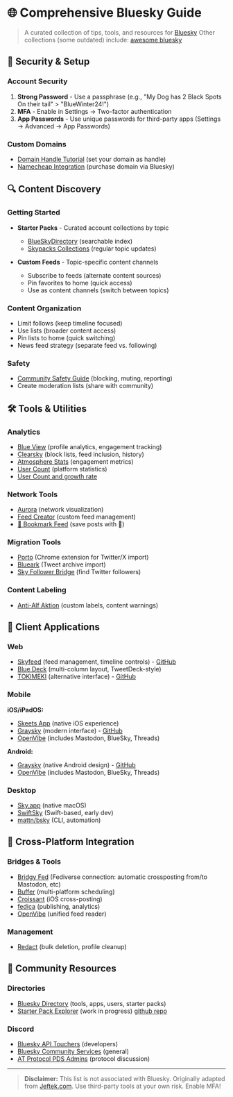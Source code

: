 # 🌐 Comprehensive Bluesky Guide

> A curated collection of tips, tools, and resources for [Bluesky](https://bsky.app)
Other collections (some outdated) include: [awesome bluesky](https://github.com/notjuliet/awesome-bluesky)

## 🔐 Security & Setup

### Account Security
1. **Strong Password** - Use a passphrase (e.g., "My Dog has 2 Black Spots On their tail" > "BlueWinter24!")
2. **MFA** - Enable in Settings → Two-factor authentication
3. **App Passwords** - Use unique passwords for third-party apps (Settings → Advanced → App Passwords)

### Custom Domains
- [Domain Handle Tutorial](https://bsky.social/about/blog/4-28-2023-domain-handle-tutorial) (set your domain as handle)
- [Namecheap Integration](https://bsky.social/about/blog/7-05-2023-namecheap) (purchase domain via Bluesky)

## 🔍 Content Discovery

### Getting Started
- **Starter Packs** - Curated account collections by topic
  - [BlueSkyDirectory](https://blueskydirectory.com/starter-packs/all) (searchable index)
  - [Skypacks Collections](https://bsky.app/profile/skypacks.bsky.social) (regular topic updates)

- **Custom Feeds** - Topic-specific content channels
  - Subscribe to feeds (alternate content sources)
  - Pin favorites to home (quick access)
  - Use as content channels (switch between topics)

### Content Organization
- Limit follows (keep timeline focused)
- Use lists (broader content access)
- Pin lists to home (quick switching)
- News feed strategy (separate feed vs. following)

### Safety
- [Community Safety Guide](https://bsky.app/profile/francesmeh.reviews/post/3lamkrhv6k22o) (blocking, muting, reporting)
- Create moderation lists (share with community)

## 🛠️ Tools & Utilities

### Analytics
- [Blue View](https://blueview.app) (profile analytics, engagement tracking)
- [Clearsky](https://clearsky.app) (block lists, feed inclusion, history)
- [Atmosphere Stats](https://jyc.dev/at) (engagement metrics)
- [User Count](https://bsky-users.theo.io/) (platform statistics)
- [User Count and growth rate](https://bcounter.nat.vg/)

### Network Tools
- [Aurora](https://aurora.ndimensional.xyz/) (network visualization)
- [Feed Creator](https://blueskyfeedcreator.com) (custom feed management)
- [📌 Bookmark Feed](https://bsky.app/profile/did:plc:q6gjnaw2blty4crticxkmujt/feed/my-pins) (save posts with 📌)

### Migration Tools
- [Porto](https://chromewebstore.google.com/detail/porto-port-your-tweets-to/ckilhjdflnaakopknngigiggfpnjaaop) (Chrome extension for Twitter/X import)
- [Blueark](https://blueark.app/) (Tweet archive import)
- [Sky Follower Bridge](https://chromewebstore.google.com/detail/sky-follower-bridge/behhbpbpmailcnfbjagknjngnfdojpko) (find Twitter followers)

### Content Labeling
- [Anti-Alf Aktion](https://bsky.app/profile/did:plc:e4elbtctnfqocyfcml6h2lf7) (custom labels, content warnings)

## 📱 Client Applications

### Web
- [Skyfeed](https://skyfeed.app/) (feed management, timeline controls) - [GitHub](https://github.com/skyfeed-dev/app)
- [Blue Deck](https://deck.blue) (multi-column layout, TweetDeck-style)
- [TOKIMEKI](https://tokimeki.blue/login) (alternative interface) - [GitHub](https://github.com/spuithori/tokimekibluesky)

### Mobile

**iOS/iPadOS:**
- [Skeets App](https://www.skeetsapp.com) (native iOS experience)
- [Graysky](https://graysky.app/) (modern interface) - [GitHub](https://github.com/mozzius/graysky)
- [OpenVibe](https://apps.apple.com/us/app/openvibe-mastodon-bluesky/id1666230916) (includes Mastodon, BlueSky, Threads)
 
**Android:**
- [Graysky](https://graysky.app/) (native Android design) - [GitHub](https://github.com/mozzius/graysky)
- [OpenVibe](https://apps.apple.com/us/app/openvibe-mastodon-bluesky/id1666230916) (includes Mastodon, BlueSky, Threads)

### Desktop
- [Sky.app](https://github.com/jcsalterego/Sky.app) (native macOS)
- [SwiftSky](https://github.com/rmcan/swiftsky) (Swift-based, early dev)
- [mattn/bsky](https://github.com/mattn/bsky) (CLI, automation)

## 🔄 Cross-Platform Integration

### Bridges & Tools
- [Bridgy Fed](https://fed.brid.gy/) (Fediverse connection: automatic crossposting from/to Mastodon, etc)
- [Buffer](https://buffer.com) (multi-platform scheduling)
- [Croissant](https://apps.apple.com/us/app/croissant-cross-posting/id6670288979) (iOS cross-posting)
- [fedica](https://fedica.com/) (publishing, analytics)
- [OpenVibe](https://apps.apple.com/us/app/openvibe-mastodon-bluesky/id1666230916) (unified feed reader)

### Management
- [Redact](https://redact.dev/) (bulk deletion, profile cleanup)

## 🌟 Community Resources

### Directories
- [Bluesky Directory](https://blueskydirectory.com) (tools, apps, users, starter packs)
- [Starter Pack Explorer](https://starter-pack-explorer-o13o.vercel.app/) (work in progress) [github repo](https://github.com/CrispStrobe/starter-pack-explorer)

### Discord
- [Bluesky API Touchers](https://discord.gg/FS9U8A7F) (developers)
- [Bluesky Community Services](https://discord.gg/tYuDvuzbVA) (general)
- [AT Protocol PDS Admins](https://discord.gg/eT6RWzy) (protocol discussion)

---

> **Disclaimer:** This list is not associated with Bluesky. Originally adapted from [Jeftek.com](https://bsky.app/profile/jeftek.com). Use third-party tools at your own risk. Enable MFA!
